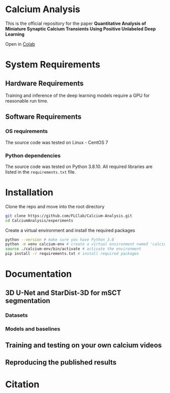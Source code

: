 # Calcium Analysis

This is the official repository for the paper **Quantitative Analysis of Miniature Synaptic Calcium Transients Using Positive Unlabeled Deep Learning**  

Open in [Colab]()


# System Requirements

## Hardware Requirements
Training and inference of the deep learning models require a GPU for reasonable run time. 

## Software Requirements
### OS requirements 
The source code was tested on Linux - CentOS 7
### Python dependencies 
The source code was tested on Python 3.8.10. All required libraries are listed in the `requirements.txt` file.

# Installation
Clone the repo and move into the root directory

```bash
git clone https://github.com/FLClab/Calcium-Analysis.git
cd CalciumAnalysis/experiments
```

Create a virtual environment and install the required packages 
```bash
python --version # make sure you have Python 3.8
python -m venv calcium-env # create a virtual environment named 'calcium-env`
source ./calcium-env/bin/activate # activate the environment
pip install -r requirements.txt # install required packages
```

# Documentation
## 3D U-Net and StarDist-3D for mSCT segmentation
### Datasets
### Models and baselines

## Training and testing on your own calcium videos

## Reproducing the published results

# Citation
